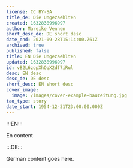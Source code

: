 ```yaml
---
license: CC BY-SA
title_de: Die Ungezaehlten
created: 1632838996997
author: Mareike Vennen
short_desc_de: DE short desc
date_end: 2021-09-28T15:14:00.761Z
archived: true
published: false
title: EN Die Ungezaehlten
updated: 1632838996997
id: vB2L6zopXhOqX2df7iRul
desc: EN desc
desc_de: DE desc
short_desc: EN short desc
cover_image:
  image: /images/cover-example-bauzeitung.jpg
tao_type: story
date_start: 1954-12-31T23:00:00.000Z
---
```



:::EN:::

En content

:::DE:::

German content goes here.
